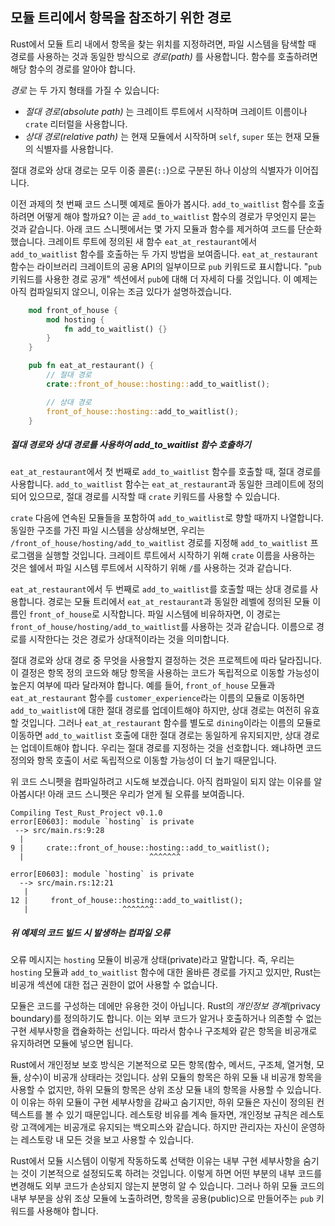 ## 모듈 트리에서 항목을 참조하기 위한 경로

Rust에서 모듈 트리 내에서 항목을 찾는 위치를 지정하려면, 파일 시스템을 탐색할 때 경로를 사용하는 것과 동일한 방식으로 _경로(path)_ 를 사용합니다. 함수를 호출하려면 해당 함수의 경로를 알아야 합니다.

_경로_ 는 두 가지 형태를 가질 수 있습니다:

*   _절대 경로(absolute path)_ 는 크레이트 루트에서 시작하며 크레이트 이름이나 `crate` 리터럴을 사용합니다.
*   _상대 경로(relative path)_ 는 현재 모듈에서 시작하며 `self`, `super` 또는 현재 모듈의 식별자를 사용합니다.

절대 경로와 상대 경로는 모두 이중 콜론(`::`)으로 구분된 하나 이상의 식별자가 이어집니다.

이전 과제의 첫 번째 코드 스니펫 예제로 돌아가 봅시다. `add_to_waitlist` 함수를 호출하려면 어떻게 해야 할까요? 이는 곧 `add_to_waitlist` 함수의 경로가 무엇인지 묻는 것과 같습니다. 아래 코드 스니펫에서는 몇 가지 모듈과 함수를 제거하여 코드를 단순화했습니다. 크레이트 루트에 정의된 새 함수 `eat_at_restaurant`에서 `add_to_waitlist` 함수를 호출하는 두 가지 방법을 보여줍니다. `eat_at_restaurant` 함수는 라이브러리 크레이트의 공용 API의 일부이므로 `pub` 키워드로 표시합니다. "`pub` 키워드를 사용한 경로 공개" 섹션에서 `pub`에 대해 더 자세히 다룰 것입니다. 이 예제는 아직 컴파일되지 않으니, 이유는 조금 있다가 설명하겠습니다.

```rust
    mod front_of_house {
        mod hosting {
            fn add_to_waitlist() {}
        }
    }

    pub fn eat_at_restaurant() {
        // 절대 경로
        crate::front_of_house::hosting::add_to_waitlist();

        // 상대 경로
        front_of_house::hosting::add_to_waitlist();
    }
```

##### 절대 경로와 상대 경로를 사용하여 add_to_waitlist 함수 호출하기

`eat_at_restaurant`에서 첫 번째로 `add_to_waitlist` 함수를 호출할 때, 절대 경로를 사용합니다. `add_to_waitlist` 함수는 `eat_at_restaurant`과 동일한 크레이트에 정의되어 있으므로, 절대 경로를 시작할 때 `crate` 키워드를 사용할 수 있습니다.

`crate` 다음에 연속된 모듈들을 포함하여 `add_to_waitlist`로 향할 때까지 나열합니다. 동일한 구조를 가진 파일 시스템을 상상해보면, 우리는 `/front_of_house/hosting/add_to_waitlist` 경로를 지정해 `add_to_waitlist` 프로그램을 실행할 것입니다. 크레이트 루트에서 시작하기 위해 `crate` 이름을 사용하는 것은 쉘에서 파일 시스템 루트에서 시작하기 위해 `/`를 사용하는 것과 같습니다.

`eat_at_restaurant`에서 두 번째로 `add_to_waitlist`를 호출할 때는 상대 경로를 사용합니다. 경로는 모듈 트리에서 `eat_at_restaurant`과 동일한 레벨에 정의된 모듈 이름인 `front_of_house`로 시작합니다. 파일 시스템에 비유하자면, 이 경로는 `front_of_house/hosting/add_to_waitlist`를 사용하는 것과 같습니다. 이름으로 경로를 시작한다는 것은 경로가 상대적이라는 것을 의미합니다.

절대 경로와 상대 경로 중 무엇을 사용할지 결정하는 것은 프로젝트에 따라 달라집니다. 이 결정은 항목 정의 코드와 해당 항목을 사용하는 코드가 독립적으로 이동할 가능성이 높은지 여부에 따라 달라져야 합니다. 예를 들어, `front_of_house` 모듈과 `eat_at_restaurant` 함수를 `customer_experience`라는 이름의 모듈로 이동하면 `add_to_waitlist`에 대한 절대 경로를 업데이트해야 하지만, 상대 경로는 여전히 유효할 것입니다. 그러나 `eat_at_restaurant` 함수를 별도로 `dining`이라는 이름의 모듈로 이동하면 `add_to_waitlist` 호출에 대한 절대 경로는 동일하게 유지되지만, 상대 경로는 업데이트해야 합니다. 우리는 절대 경로를 지정하는 것을 선호합니다. 왜냐하면 코드 정의와 항목 호출이 서로 독립적으로 이동할 가능성이 더 높기 때문입니다.

위 코드 스니펫을 컴파일하려고 시도해 보겠습니다. 아직 컴파일이 되지 않는 이유를 알아봅시다! 아래 코드 스니펫은 우리가 얻게 될 오류를 보여줍니다.

```text
Compiling Test_Rust_Project v0.1.0
error[E0603]: module `hosting` is private
 --> src/main.rs:9:28
  |
9 |     crate::front_of_house::hosting::add_to_waitlist();
  |                            ^^^^^^^

error[E0603]: module `hosting` is private
  --> src/main.rs:12:21
   |
12 |     front_of_house::hosting::add_to_waitlist();
   |                     ^^^^^^^
```

##### 위 예제의 코드 빌드 시 발생하는 컴파일 오류

오류 메시지는 `hosting` 모듈이 비공개 상태(private)라고 말합니다. 즉, 우리는 `hosting` 모듈과 `add_to_waitlist` 함수에 대한 올바른 경로를 가지고 있지만, Rust는 비공개 섹션에 대한 접근 권한이 없어 사용할 수 없습니다.

모듈은 코드를 구성하는 데에만 유용한 것이 아닙니다. Rust의 _개인정보 경계_(privacy boundary)를 정의하기도 합니다. 이는 외부 코드가 알거나 호출하거나 의존할 수 없는 구현 세부사항을 캡슐화하는 선입니다. 따라서 함수나 구조체와 같은 항목을 비공개로 유지하려면 모듈에 넣으면 됩니다.

Rust에서 개인정보 보호 방식은 기본적으로 모든 항목(함수, 메서드, 구조체, 열거형, 모듈, 상수)이 비공개 상태라는 것입니다. 상위 모듈의 항목은 하위 모듈 내 비공개 항목을 사용할 수 없지만, 하위 모듈의 항목은 상위 조상 모듈 내의 항목을 사용할 수 있습니다. 이 이유는 하위 모듈이 구현 세부사항을 감싸고 숨기지만, 하위 모듈은 자신이 정의된 컨텍스트를 볼 수 있기 때문입니다. 레스토랑 비유를 계속 들자면, 개인정보 규칙은 레스토랑 고객에게는 비공개로 유지되는 백오피스와 같습니다. 하지만 관리자는 자신이 운영하는 레스토랑 내 모든 것을 보고 사용할 수 있습니다.

Rust에서 모듈 시스템이 이렇게 작동하도록 선택한 이유는 내부 구현 세부사항을 숨기는 것이 기본적으로 설정되도록 하려는 것입니다. 이렇게 하면 어떤 부분의 내부 코드를 변경해도 외부 코드가 손상되지 않는지 분명히 알 수 있습니다. 그러나 하위 모듈 코드의 내부 부분을 상위 조상 모듈에 노출하려면, 항목을 공용(public)으로 만들어주는 `pub` 키워드를 사용해야 합니다.